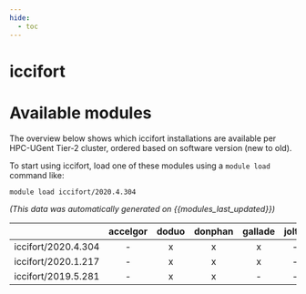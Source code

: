 ```yaml
---
hide:
  - toc
---
```


iccifort
========

# Available modules


The overview below shows which iccifort installations are available per HPC-UGent Tier-2 cluster, ordered based on software version (new to old).

To start using iccifort, load one of these modules using a `module load` command like:

```shell
module load iccifort/2020.4.304
```

*(This data was automatically generated on {{modules_last_updated}})*  

| |accelgor|doduo|donphan|gallade|joltik|shinx|skitty|
| :---: | :---: | :---: | :---: | :---: | :---: | :---: | :---: |
|iccifort/2020.4.304|-|x|x|x|-|-|-|
|iccifort/2020.1.217|-|x|x|x|-|-|-|
|iccifort/2019.5.281|-|x|x|-|-|-|-|
